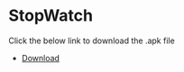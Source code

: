 # StopWatch

Click the below link to download the .apk file

- <a href="/app-debug.apk" download = "app-debug.apk">Download</a>


